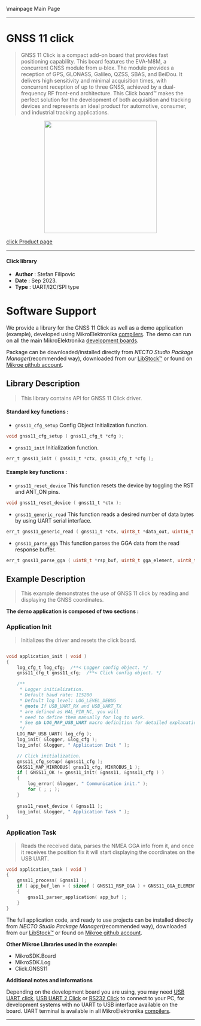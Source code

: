 \mainpage Main Page

---
# GNSS 11 click

> GNSS 11 Click is a compact add-on board that provides fast positioning capability. This board features the EVA-M8M, a concurrent GNSS module from u-blox. The module provides a reception of GPS, GLONASS, Galileo, QZSS, SBAS, and BeiDou. It delivers high sensitivity and minimal acquisition times, with concurrent reception of up to three GNSS, achieved by a dual-frequency RF front-end architecture. This Click board™ makes the perfect solution for the development of both acquisition and tracking devices and represents an ideal product for automotive, consumer, and industrial tracking applications.

<p align="center">
  <img src="https://download.mikroe.com/images/click_for_ide/gnss11_click.png" height=300px>
</p>

[click Product page](https://www.mikroe.com/gnss-11-click)

---


#### Click library

- **Author**        : Stefan Filipovic
- **Date**          : Sep 2023.
- **Type**          : UART/I2C/SPI type


# Software Support

We provide a library for the GNSS 11 Click
as well as a demo application (example), developed using MikroElektronika
[compilers](https://www.mikroe.com/necto-studio).
The demo can run on all the main MikroElektronika [development boards](https://www.mikroe.com/development-boards).

Package can be downloaded/installed directly from *NECTO Studio Package Manager*(recommended way), downloaded from our [LibStock&trade;](https://libstock.mikroe.com) or found on [Mikroe github account](https://github.com/MikroElektronika/mikrosdk_click_v2/tree/master/clicks).

## Library Description

> This library contains API for GNSS 11 Click driver.

#### Standard key functions :

- `gnss11_cfg_setup` Config Object Initialization function.
```c
void gnss11_cfg_setup ( gnss11_cfg_t *cfg );
```

- `gnss11_init` Initialization function.
```c
err_t gnss11_init ( gnss11_t *ctx, gnss11_cfg_t *cfg );
```

#### Example key functions :

- `gnss11_reset_device` This function resets the device by toggling the RST and ANT_ON pins.
```c
void gnss11_reset_device ( gnss11_t *ctx );
```

- `gnss11_generic_read` This function reads a desired number of data bytes by using UART serial interface.
```c
err_t gnss11_generic_read ( gnss11_t *ctx, uint8_t *data_out, uint16_t len );
```

- `gnss11_parse_gga` This function parses the GGA data from the read response buffer.
```c
err_t gnss11_parse_gga ( uint8_t *rsp_buf, uint8_t gga_element, uint8_t *element_data );
```

## Example Description

> This example demonstrates the use of GNSS 11 click by reading and displaying the GNSS coordinates.

**The demo application is composed of two sections :**

### Application Init

> Initializes the driver and resets the click board.

```c

void application_init ( void )
{
    log_cfg_t log_cfg;  /**< Logger config object. */
    gnss11_cfg_t gnss11_cfg;  /**< Click config object. */

    /** 
     * Logger initialization.
     * Default baud rate: 115200
     * Default log level: LOG_LEVEL_DEBUG
     * @note If USB_UART_RX and USB_UART_TX 
     * are defined as HAL_PIN_NC, you will 
     * need to define them manually for log to work. 
     * See @b LOG_MAP_USB_UART macro definition for detailed explanation.
     */
    LOG_MAP_USB_UART( log_cfg );
    log_init( &logger, &log_cfg );
    log_info( &logger, " Application Init " );

    // Click initialization.
    gnss11_cfg_setup( &gnss11_cfg );
    GNSS11_MAP_MIKROBUS( gnss11_cfg, MIKROBUS_1 );
    if ( GNSS11_OK != gnss11_init( &gnss11, &gnss11_cfg ) )
    {
        log_error( &logger, " Communication init." );
        for ( ; ; );
    }
    
    gnss11_reset_device ( &gnss11 );
    log_info( &logger, " Application Task " );
}

```

### Application Task

> Reads the received data, parses the NMEA GGA info from it, and once it receives the position fix it will start displaying the coordinates on the USB UART.

```c
void application_task ( void )
{
    gnss11_process( &gnss11 );
    if ( app_buf_len > ( sizeof ( GNSS11_RSP_GGA ) + GNSS11_GGA_ELEMENT_SIZE ) ) 
    {
        gnss11_parser_application( app_buf );
    }
}
```

The full application code, and ready to use projects can be installed directly from *NECTO Studio Package Manager*(recommended way), downloaded from our [LibStock&trade;](https://libstock.mikroe.com) or found on [Mikroe github account](https://github.com/MikroElektronika/mikrosdk_click_v2/tree/master/clicks).

**Other Mikroe Libraries used in the example:**

- MikroSDK.Board
- MikroSDK.Log
- Click.GNSS11

**Additional notes and informations**

Depending on the development board you are using, you may need
[USB UART click](https://www.mikroe.com/usb-uart-click),
[USB UART 2 Click](https://www.mikroe.com/usb-uart-2-click) or
[RS232 Click](https://www.mikroe.com/rs232-click) to connect to your PC, for
development systems with no UART to USB interface available on the board. UART
terminal is available in all MikroElektronika
[compilers](https://shop.mikroe.com/compilers).

---
